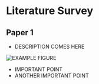 # Literature Survey

## Paper 1

- DESCRIPTION COMES HERE

![EXAMPLE FIGURE](https://media.gettyimages.com/photos/subway-train-approaching-elevated-subway-station-in-queens-new-york-picture-id974704892?s=2048x2048)

- IMPORTANT POINT
- ANOTHER IMPORTANT POINT

